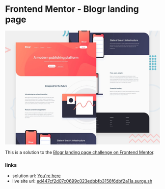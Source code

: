 # Frontend Mentor - Blogr landing page

![Design preview for the Blogr landing page coding challenge](./desktop-preview.jpg)

This is a solution to the [Blogr landing page challenge on Frontend Mentor](https://www.frontendmentor.io/challenges/blogr-landing-page-EX2RLAApP).

### links

- solution url: [You're here](https://github.com/xphstos/blogr-landing-page)
- live site url: [ed447cf2d07c0699c023edbbfb3156f6dbf2a11a.surge.sh](https://ed447cf2d07c0699c023edbbfb3156f6dbf2a11a.surge.sh)
